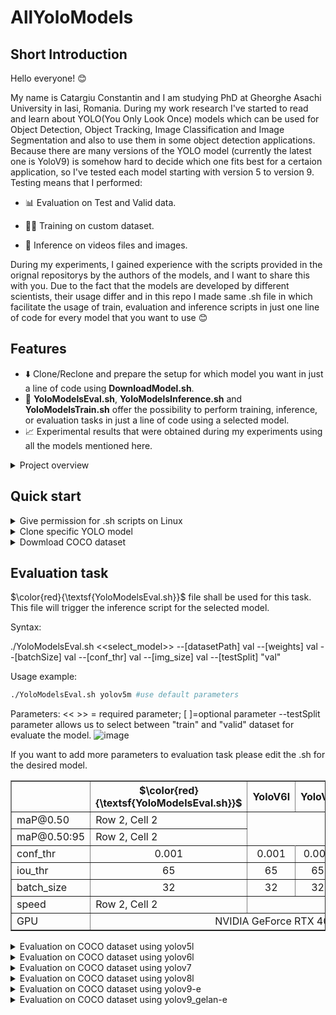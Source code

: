 # AllYoloModels
## Short Introduction
Hello everyone! 😊

My name is Catargiu Constantin and I am studying PhD at Gheorghe Asachi University in Iasi, Romania. During my work research I've started to read and learn about YOLO(You Only Look Once) models which can be used for Object Detection, Object  Tracking, Image Classification and Image Segmentation and also to use them in some object detection applications. Because there are many versions of the YOLO model (currently the latest one is YoloV9) is somehow hard to decide which one fits best for a certaion application, so I've tested each model starting with version 5 to version 9. Testing means that I performed:

  - 📊 Evaluation on Test and Valid data.
  
  - 🏋️‍♂️ Training on custom dataset.
  
  - 🧠 Inference on videos files and images.

During my experiments, I gained experience with the scripts provided in the orignal repositorys by the authors of the models, and I want to share this with you. Due to the fact that the models are developed by different scientists, their  usage differ and in this repo I made same .sh file in which facilitate the usage of train, evaluation and inference scripts in just one line of code for every model that you want to use 😊

## Features

- ⬇️ Clone/Reclone and prepare the setup for which model you want in just a line of code using **DownloadModel.sh**.
- 🔧 **YoloModelsEval.sh**, **YoloModelsInference.sh** and **YoloModelsTrain.sh** offer the possibility to perform training, inference, or evaluation tasks in just a line of code using a selected model.
- 📈  Experimental results that were obtained during my experiments using all the models mentioned here.

<details>
  <summary>Project overview</summary>
After this repository is cloned the structure of the project will look like in the images bellow with the mention that the **YoloModels** directory is empty because no model is cloned there.

![image](https://github.com/CostiCatargiu/AllYoloModels/assets/70476115/76f8e45a-f182-48ff-860e-bf4094b66c2b) ![image](https://github.com/CostiCatargiu/AllYoloModels/assets/70476115/4aab8c84-1748-40bc-a399-fdecd570a6eb)

</details>

## Quick start

<details>
    <summary>Give permission for .sh scripts on Linux</summary>

  ```bash
  chmod +X DownloadModel.sh
  chmod +X YoloModelsEval.sh
  chmod +X YoloModelsInference.sh
  chmod +X YoloModelsTrain.sh

  ```

</details>

<details>
  <summary>Clone specific YOLO model</summary>
  
  To clone a specifi yolo model $\color{magenta}{\textsf{DownloadModel.sh}}$ is used that requires on parameter from the list  $\color{orange}{\textsf{(yolov5, yolov6, yolov7, yolov8, yolov9)}}$.
  
  ```bash
  ./DownloadModel.sh yolov5
  ```

Notice that first you clone the model, $\color{magenta}{\textsf{requirements.txt}}$ for it will be also installed.
After the model is cloned it will appear in $\color{magenta}{\textsf{YoloModels}}$ directory. If the model is already there and the script is executed and message will appear and ask if we want to reclone or no.

![image](https://github.com/CostiCatargiu/AllYoloModels/assets/70476115/ac73a342-45ef-4668-a298-0d481387bc18)

</details>

<details>
  <summary>Dowmload COCO dataset</summary>

To download COCO dataset you can use $\color{red}{\textsf{Utility/DatasetDownloadScripts/getcoco.sh}}$ .

The dataset will be downloaded in $\color{red}{\textsf{Utility/COCOdatasets}}$.

Please note that the labels for the testing set are not available, or at least I didn't find them. Another observation is that for YoloV6, we need to use bounding box format labels instead of polygon format labels for the evaluation task.

In the **get_coco.sh** script, we can select between downloading the train, test, valid, and segment data. By default, all datasets will be downloaded.

The YAML file for COCO dataset is located at path $\color{red}{\textsf{Utility/YAMLconfigs/coco.yaml}}$

Dataset size is around 27GB ( 5000 valid images, 40 670 test images and 118 287 train images)
</details>

## Evaluation task

 $\color{red}{\textsf{YoloModelsEval.sh}}$ file shall be used for this task. This file will trigger the inference script for the selected model.

Syntax:

./YoloModelsEval.sh  <<select_model>> --[datasetPath] val --[weights] val --[batchSize] val --[conf_thr] val --[img_size] val --[testSplit] "val"

Usage example:
  ```bash
 ./YoloModelsEval.sh yolov5m #use default parameters
```
Parameters: 
 << >> = required parameter; [ ]=optional parameter
 --testSplit parameter allows us to select between "train" and "valid" dataset for evaluate the model.
![image](https://github.com/CostiCatargiu/AllYoloModels/assets/70476115/8e21d24a-c73b-4d63-ad9f-265fa56b8686)

If you want to add more parameters to evaluation task please edit the .sh for the desired model.

<table border="1">
  <tr>
    <th></th>
    <th align="center">$\color{red}{\textsf{YoloModelsEval.sh}}$</th>
    <th align="center">YoloV6l</th>
    <th align="center">YoloV7</th>
    <th align="center">YoloV8l</th>
    <th align="center">YoloV9-e</th>
    <th align="center">YoloV9_gelan-e</th>

  </tr>
  <tr>
    <td>maP@0.50</td>
    <td>Row 2, Cell 2</td>
  </tr>
    <tr>
    <td>maP@0.50:95</td>
    <td>Row 2, Cell 2</td>
  </tr>
  
  <tr>
    <td>conf_thr</td>
    <td align="center">0.001</td>
    <td align="center">0.001</td>
    <td align="center">0.001</td>
    <td align="center">0.001</td>
    <td align="center">0.001</td>
    <td align="center">0.001</td>

  </tr>
  <tr>
    <td>iou_thr</td>
    <td align="center">65</td>
    <td align="center">65</td>
    <td align="center">65</td>
    <td align="center">65</td>
    <td align="center">65</td>
    <td align="center">65</td>
  </tr>
    <tr>
    <td>batch_size</td>
    <td align="center">32</td>
    <td align="center">32</td>
    <td align="center">32</td>
    <td align="center">32</td>
    <td align="center">32</td>
    <td align="center">32</td>
  </tr>
    <tr>
    <td>speed</td>
    <td>Row 2, Cell 2</td>
  </tr>
  <tr>
    <td>GPU </td>
    <td colspan="7" align="center" >NVIDIA GeForce RTX 4090, 24209MiB</td>
  </tr>
  
</table>


<details>
  <summary>Evaluation on COCO dataset using yolov5l </summary>

![image](https://github.com/CostiCatargiu/AllYoloModels/assets/70476115/3993b392-1120-480a-ade3-823087e5e1e1)


</details>

<details>
  <summary>Evaluation on COCO dataset using yolov6l </summary>

![image](https://github.com/CostiCatargiu/AllYoloModels/assets/70476115/b001d8d6-bff8-4a23-bb70-bebd7420bd96)

![image](https://github.com/CostiCatargiu/AllYoloModels/assets/70476115/46c44ab4-03b2-4313-bbc9-44ec6ba20c53)

</details>


<details>
  <summary>Evaluation on COCO dataset using yolov7 </summary>

![image](https://github.com/CostiCatargiu/AllYoloModels/assets/70476115/5eb42bbf-2647-4fa3-b9b6-e17b928d34ea)

![image](https://github.com/CostiCatargiu/AllYoloModels/assets/70476115/6bb8fad1-93e3-4947-9d28-c86f3bfeced8)

</details>

<details>
  <summary>Evaluation on COCO dataset using yolov8l </summary>

![image](https://github.com/CostiCatargiu/AllYoloModels/assets/70476115/069538f6-fa61-462f-bcb9-f95a871dca38)

</details>

<details>
  <summary>Evaluation on COCO dataset using yolov9-e </summary>

![image](https://github.com/CostiCatargiu/AllYoloModels/assets/70476115/cb58d821-0462-4c93-93f6-e110cdf0582e)

</details>

<details>
  <summary>Evaluation on COCO dataset using yolov9_gelan-e </summary>

![image](https://github.com/CostiCatargiu/AllYoloModels/assets/70476115/451f47b8-ca6a-40b8-ac9b-5e5ef451738f)

</details>


